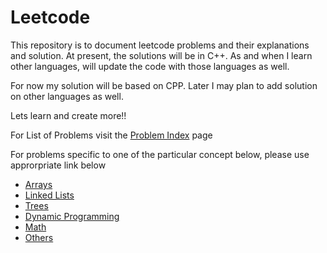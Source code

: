 # Leetcode

This repository is to document leetcode problems and their explanations and solution. At present, the solutions will be in C++. As and when I learn other languages, will update the code with those languages as well.

For now my solution will be based on CPP. Later I may plan to add solution on other languages as well.

Lets learn and create more!!

For List of Problems visit the [Problem Index](problem-index.md) page

For problems specific to one of the particular concept below, please use approrpriate link below

* [Arrays](arrays.md)
* [Linked Lists](linked-lists.md)
* [Trees](trees.md)
* [Dynamic Programming](dynamic-programming.md)
* [Math](math.md)
* [Others](others.md)



